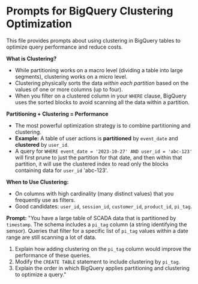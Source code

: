# Prompts for BigQuery Clustering Optimization

This file provides prompts about using clustering in BigQuery tables to optimize query performance and reduce costs.

**What is Clustering?**
- While partitioning works on a macro level (dividing a table into large segments), clustering works on a micro level.
- Clustering physically sorts the data *within each partition* based on the values of one or more columns (up to four).
- When you filter on a clustered column in your `WHERE` clause, BigQuery uses the sorted blocks to avoid scanning all the data within a partition.

**Partitioning + Clustering = Performance**
- The most powerful optimization strategy is to combine partitioning and clustering.
- **Example:** A table of user actions is **partitioned** by `event_date` and **clustered** by `user_id`.
- A query for `WHERE event_date = '2023-10-27' AND user_id = 'abc-123'` will first prune to just the partition for that date, and then within that partition, it will use the clustered index to read only the blocks containing data for `user_id` 'abc-123'.

**When to Use Clustering:**
- On columns with high cardinality (many distinct values) that you frequently use as filters.
- Good candidates: `user_id`, `session_id`, `customer_id`, `product_id`, `pi_tag`.

**Prompt:**
"You have a large table of SCADA data that is partitioned by `timestamp`. The schema includes a `pi_tag` column (a string identifying the sensor). Queries that filter for a specific list of `pi_tag` values within a date range are still scanning a lot of data.
1.  Explain how adding clustering on the `pi_tag` column would improve the performance of these queries.
2.  Modify the `CREATE TABLE` statement to include clustering by `pi_tag`.
3.  Explain the order in which BigQuery applies partitioning and clustering to optimize a query."